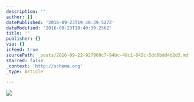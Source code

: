 ```yaml
---
description: ''
author: []
datePublished: '2016-09-23T19:40:39.527Z'
dateModified: '2016-09-23T19:40:39.256Z'
title: ''
publisher: {}
via: {}
inFeed: true
sourcePath: _posts/2016-09-22-927968c7-94bc-48c1-842c-5dd6bdd4b2d3.md
starred: false
_context: 'http://schema.org'
_type: Article

---
```

![](https://the-grid-user-content.s3-us-west-2.amazonaws.com/9aac5c9f-83e2-4811-ba91-0d273d4f431d.gif)